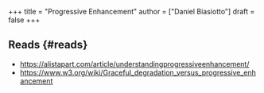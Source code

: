 +++
title = "Progressive Enhancement"
author = ["Daniel Biasiotto"]
draft = false
+++

## Reads {#reads}

-   <https://alistapart.com/article/understandingprogressiveenhancement/>
-   <https://www.w3.org/wiki/Graceful_degradation_versus_progressive_enhancement>
